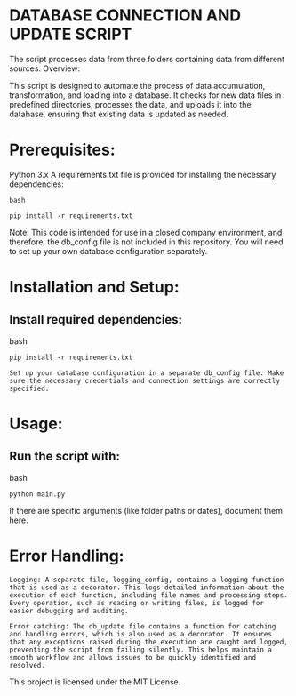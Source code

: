 # DATABASE CONNECTION AND UPDATE SCRIPT

The script processes data from three folders containing data from different sources.
Overview:

This script is designed to automate the process of data accumulation, transformation, and loading into a database. It checks for new data files in predefined directories, processes the data, and uploads it into the database, ensuring that existing data is updated as needed.

# Prerequisites:

Python 3.x
A requirements.txt file is provided for installing the necessary dependencies:

    bash

    pip install -r requirements.txt

Note: This code is intended for use in a closed company environment, and therefore, the db_config file is not included in this repository. You will need to set up your own database configuration separately.

# Installation and Setup:

## Install required dependencies:

bash

    pip install -r requirements.txt

    Set up your database configuration in a separate db_config file. Make sure the necessary credentials and connection settings are correctly specified.

# Usage:

## Run the script with:

bash

    python main.py

If there are specific arguments (like folder paths or dates), document them here.

# Error Handling:

    Logging: A separate file, logging_config, contains a logging function that is used as a decorator. This logs detailed information about the execution of each function, including file names and processing steps. Every operation, such as reading or writing files, is logged for easier debugging and auditing.

    Error catching: The db_update file contains a function for catching and handling errors, which is also used as a decorator. It ensures that any exceptions raised during the execution are caught and logged, preventing the script from failing silently. This helps maintain a smooth workflow and allows issues to be quickly identified and resolved.

This project is licensed under the MIT License.

